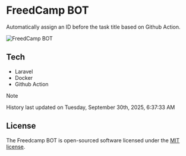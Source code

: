 # FreedCamp BOT

Automatically assign an ID before the task title based on Github Action.

![FreedCamp BOT](https://repository-images.githubusercontent.com/737932867/7d34798b-2680-471c-b089-a78a718d3d6a)

## Tech

- Laravel
- Docker
- Github Action

> [!NOTE]  
> History last updated on Tuesday, September 30th, 2025, 6:37:33 AM

## License

The Freedcamp BOT is open-sourced software licensed under the [MIT license](https://opensource.org/licenses/MIT).
